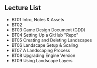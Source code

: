 ## Lecture List
* BT01 Intro, Notes & Assets
* BT02 
* BT03 Game Design Document (GDD)
* BT04 Setting Up a GitHub "Repo"
* BT05 Creating and Deleting Landscapes
* BT06 Landscape Setup & Scaling
* BT07 A Landscaping Process
* BT08 Upgrading Engine Version
* BT09 Using Landscape Layers
